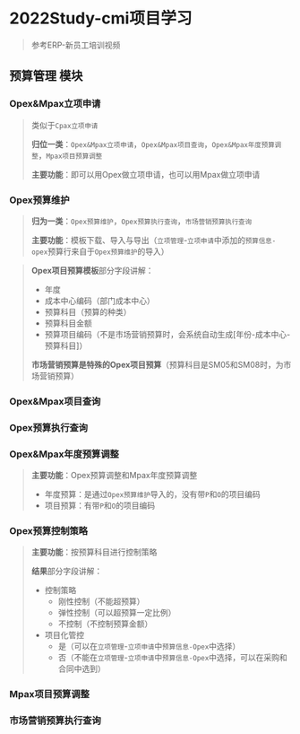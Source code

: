 # 2022Study-cmi项目学习

> 参考ERP-新员工培训视频

## 预算管理 模块

### Opex&Mpax立项申请

> 类似于`Cpax立项申请`
>
> **归位一类**：`Opex&Mpax立项申请`，`Opex&Mpax项目查询`，`Opex&Mpax年度预算调整`，`Mpax项目预算调整`
>
> **主要功能**：即可以用Opex做立项申请，也可以用Mpax做立项申请

### Opex预算维护

> **归为一类**：`Opex预算维护`，`Opex预算执行查询`，`市场营销预算执行查询`
>
> **主要功能**：模板下载、导入与导出（`立项管理`-`立项申请`中添加的`预算信息-opex`预算行来自于`Opex预算维护`的导入）



> **Opex项目预算模板**部分字段讲解：
>
> - 年度
> - 成本中心编码（部门成本中心）
> - 预算科目（预算的种类）
> - 预算科目金额
> - 预算项目编码（不是市场营销预算时，会系统自动生成[年份-成本中心-预算科目]）
>
> **市场营销预算是特殊的Opex项目预算**（预算科目是SM05和SM08时，为市场营销预算）

### Opex&Mpax项目查询

### Opex预算执行查询

### Opex&Mpax年度预算调整

> **主要功能**：Opex预算调整和Mpax年度预算调整
>
> - 年度预算：是通过`Opex预算维护`导入的，没有带`P`和`O`的项目编码
> - 项目预算：有带`P`和`O`的项目编码

### Opex预算控制策略

> **主要功能**：按预算科目进行控制策略
>
> **结果**部分字段讲解：
>
> - 控制策略
>   - 刚性控制（不能超预算）
>   - 弹性控制（可以超预算一定比例）
>   - 不控制（不控制预算金额）
> - 项目化管控
>   - 是（可以在`立项管理`-`立项申请`中`预算信息-Opex`中选择）
>   - 否（不能在`立项管理`-`立项申请`中`预算信息-Opex`中选择，可以在采购和合同中选到）

### Mpax项目预算调整

### 市场营销预算执行查询

